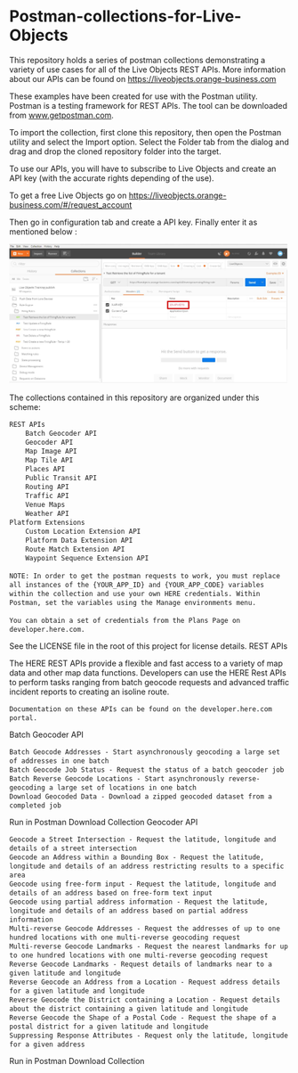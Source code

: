 # Postman-collections-for-Live-Objects
 
This repository holds a series of postman collections demonstrating a variety of use cases for all of the Live Objects REST APIs. More information about our APIs can be found on https://liveobjects.orange-business.com

These examples have been created for use with the Postman utility. Postman is a testing framework for REST APIs. The tool can be downloaded from www.getpostman.com.

To import the collection, first clone this repository, then open the Postman utility and select the Import option. Select the Folder tab from the dialog and drag and drop the cloned repository folder into the target.

To use our APIs, you will have to subscribe to Live Objects and create an API key (with the accurate rights depending of the use).

To get a free Live Objects go on https://liveobjects.orange-business.com/#/request_account

Then go in configuration tab and create a API key. Finally enter it as mentioned below : 

<img src="https://github.com/DatavenueLiveObjects/Postman-collections-for-Live-Objects/blob/master/Postman-collections-for-Live-Objects.jpg" alt="Postman" width=500>

The collections contained in this repository are organized under this scheme:

    REST APIs
        Batch Geocoder API
        Geocoder API
        Map Image API
        Map Tile API
        Places API
        Public Transit API
        Routing API
        Traffic API
        Venue Maps
        Weather API
    Platform Extensions
        Custom Location Extension API
        Platform Data Extension API
        Route Match Extension API
        Waypoint Sequence Extension API

    NOTE: In order to get the postman requests to work, you must replace all instances of the {YOUR_APP_ID} and {YOUR_APP_CODE} variables within the collection and use your own HERE credentials. Within Postman, set the variables using the Manage environments menu.

    You can obtain a set of credentials from the Plans Page on developer.here.com.

See the LICENSE file in the root of this project for license details.
REST APIs

The HERE REST APIs provide a flexible and fast access to a variety of map data and other map data functions. Developers can use the HERE Rest APIs to perform tasks ranging from batch geocode requests and advanced traffic incident reports to creating an isoline route.

    Documentation on these APIs can be found on the developer.here.com portal.

Batch Geocoder API

    Batch Geocode Addresses - Start asynchronously geocoding a large set of addresses in one batch
    Batch Geocode Job Status - Request the status of a batch geocoder job
    Batch Reverse Geocode Locations - Start asynchronously reverse-geocoding a large set of locations in one batch
    Download Geocoded Data - Download a zipped geocoded dataset from a completed job

Run in Postman Download Collection
Geocoder API

    Geocode a Street Intersection - Request the latitude, longitude and details of a street intersection
    Geocode an Address within a Bounding Box - Request the latitude, longitude and details of an address restricting results to a specific area
    Geocode using free-form input - Request the latitude, longitude and details of an address based on free-form text input
    Geocode using partial address information - Request the latitude, longitude and details of an address based on partial address information
    Multi-reverse Geocode Addresses - Request the addresses of up to one hundred locations with one multi-reverse geocoding request
    Multi-reverse Geocode Landmarks - Request the nearest landmarks for up to one hundred locations with one multi-reverse geocoding request
    Reverse Geocode Landmarks - Request details of landmarks near to a given latitude and longitude
    Reverse Geocode an Address from a Location - Request address details for a given latitude and longitude
    Reverse Geocode the District containing a Location - Request details about the district containing a given latitude and longitude
    Reverse Geocode the Shape of a Postal Code - Request the shape of a postal district for a given latitude and longitude
    Suppressing Response Attributes - Request only the latitude, longitude for a given address

Run in Postman Download Collection
